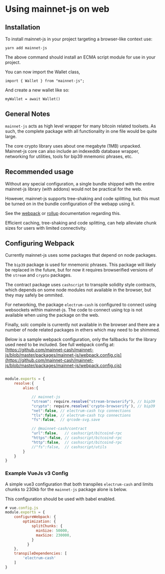 # Using mainnet-js on web

## Installation

To install mainnet-js in your project targeting a browser-like context use:

    yarn add mainnet-js

The above command should install an ECMA script module for use in your project.

You can now import the Wallet class,

    import { Wallet } from "mainnet-js";

And create a new wallet like so:

    myWallet = await Wallet()



## General Notes

`mainnet-js` acts as high level wrapper for many bitcoin related toolsets. As such, the complete package with all functionality in one file would be quite large.

The core crypto library uses about one megabyte (1MB) unpacked. Mainnet-js core can also include an indexeddb database wrapper, networking for utilities, tools for bip39 mnemonic phrases, etc. 

## Recommended usage

Without any special configuration, a single bundle shipped with the entire mainnet-js library (with addons) would not be practical for the web.

However, mainnet-js supports tree-shaking and code splitting, but this must be turned on in the bundle configuration of the webapp using it.


See the [webpack](https://webpack.js.org/guides/tree-shaking/) or [rollup](https://rollupjs.org/guide/en/#tree-shaking) documentation regarding this.

Efficient caching, tree-shaking and code splitting, can help alleviate chunk sizes for users with limited connectivity.

## Configuring Webpack

Currently mainnet-js uses some packages that depend on node packages.  

The `bip39` package is used for mnemonic phrases. This package will likely be replaced in the future, but for now it requires browserified versions of the `stream` and `crypto` packages.

The contract package uses `cashscript` to transpile solidity style contracts, which depends on some node modules not available in the browser, but they may safely be ommited.

For networking, the package `electrum-cash` is configured to connect using websockets within mainnet-js. The code to connect using tcp is not available when using the package on the web.

Finally, solc compile is currently not available in the browser and there are a number of node related packages in ethers which may need to be shimmed.


Below is a sample webpack configuration, only the fallbacks for the library used need to be included. See full webpack config at: [https://github.com/mainnet-cash/mainnet-js/blob/master/packages/mainnet-js/webpack.config.cjs](https://github.com/mainnet-cash/mainnet-js/blob/master/packages/mainnet-js/webpack.config.cjs)


```js

module.exports = {
    resolve:{
        alias:{

            // mainnet-js
            "stream": require.resolve("stream-browserify"), // bip39
            "crypto": require.resolve('crypto-browserify'), // bip39
            "net":false, // electrum-cash tcp connections
            "tls":false, // electrum-cash tcp connections
            "fs":false,  // qrcode-svg.save

            // @mainnet-cash/contract
            "url":false,   // cashscript/bitcoind-rpc
            "https":false, // cashscript/bitcoind-rpc
            "http":false,  // cashscript/bitcoind-rpc
            //"fs":false,  // cashscript/utils
        }
    }
}

```




### Example VueJs v3 Config 

A simple vue3 configuration that both transpiles `electrum-cash` and limits chunks to 230kb for the `mainnet-js` package alone is below.

This configuration should be used with babel enabled. 

```js
# vue.config.js
module.exports = {
    configureWebpack: {
        optimization: {
            splitChunks: {
              minSize: 50000,
              maxSize: 230000,
            }
          }
    },
    transpileDependencies: [
        'electrum-cash'
    ]
}
```